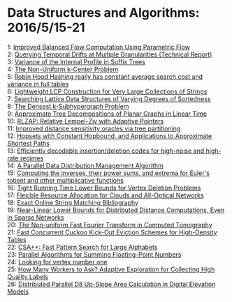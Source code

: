 # Data Structures and Algorithms: 2016/5/15-21  
1: [Improved Balanced Flow Computation Using Parametric Flow](https://doi.org/10.48550/arXiv.1512.05974)  
2: [Querying Temporal Drifts at Multiple Granularities (Technical Report)](https://doi.org/10.48550/arXiv.1605.02772)  
3: [Variance of the Internal Profile in Suffix Trees](https://doi.org/10.48550/arXiv.1605.03390)  
4: [The Non-Uniform k-Center Problem](https://doi.org/10.48550/arXiv.1605.03692)  
5: [Robin Hood Hashing really has constant average search cost and variance  in full tables](https://doi.org/10.48550/arXiv.1605.04031)  
6: [Lightweight LCP Construction for Very Large Collections of Strings](https://doi.org/10.48550/arXiv.1605.04098)  
7: [Searching Lattice Data Structures of Varying Degrees of Sortedness](https://doi.org/10.48550/arXiv.1605.04160)  
8: [The Densest k-Subhypergraph Problem](https://doi.org/10.48550/arXiv.1605.04284)  
9: [Approximate Tree Decompositions of Planar Graphs in Linear Time](https://doi.org/10.48550/arXiv.1104.2275)  
10: [RLZAP: Relative Lempel-Ziv with Adaptive Pointers](https://doi.org/10.48550/arXiv.1605.04421)  
11: [Improved distance sensitivity oracles via tree partitioning](https://doi.org/10.48550/arXiv.1605.04491)  
12: [Hopsets with Constant Hopbound, and Applications to Approximate Shortest  Paths](https://doi.org/10.48550/arXiv.1605.04538)  
13: [Efficiently decodable insertion/deletion codes for high-noise and  high-rate regimes](https://doi.org/10.48550/arXiv.1605.04611)  
14: [A Parallel Data Distribution Management Algorithm](https://doi.org/10.48550/arXiv.1309.3458)  
15: [Computing the inverses, their power sums, and extrema for Euler's  totient and other multiplicative functions](https://doi.org/10.48550/arXiv.1401.6054)  
16: [Tight Running Time Lower Bounds for Vertex Deletion Problems](https://doi.org/10.48550/arXiv.1511.05449)  
17: [Flexible Resource Allocation for Clouds and All-Optical Networks](https://doi.org/10.48550/arXiv.1605.04982)  
18: [Exact Online String Matching Bibliography](https://doi.org/10.48550/arXiv.1605.05067)  
19: [Near-Linear Lower Bounds for Distributed Distance Computations, Even in  Sparse Networks](https://doi.org/10.48550/arXiv.1605.05109)  
20: [The Non-uniform Fast Fourier Transform in Computed Tomography](https://doi.org/10.48550/arXiv.1605.05231)  
21: [Fast Concurrent Cuckoo Kick-Out Eviction Schemes for High-Density Tables](https://doi.org/10.48550/arXiv.1605.05236)  
22: [CSA++: Fast Pattern Search for Large Alphabets](https://doi.org/10.48550/arXiv.1605.05404)  
23: [Parallel Algorithms for Summing Floating-Point Numbers](https://doi.org/10.48550/arXiv.1605.05436)  
24: [Looking for vertex number one](https://doi.org/10.48550/arXiv.1408.6821)  
25: [How Many Workers to Ask? Adaptive Exploration for Collecting High  Quality Labels](https://doi.org/10.48550/arXiv.1411.0149)  
26: [Distributed Parallel D8 Up-Slope Area Calculation in Digital Elevation  Models](https://doi.org/10.48550/arXiv.1605.05773)  